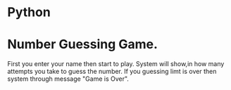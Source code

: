 # Python
# Number Guessing Game.
First you enter your name then start to play.
System will show,in how many attempts you take to guess the number.
If you guessing limt is over then system through message "Game is Over".
